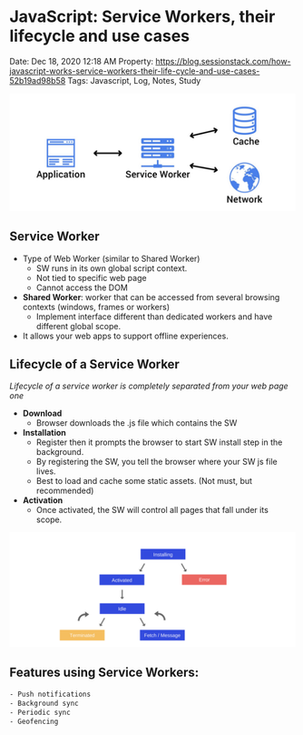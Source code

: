 # JavaScript: Service Workers, their lifecycle and use cases

Date: Dec 18, 2020 12:18 AM
Property: https://blog.sessionstack.com/how-javascript-works-service-workers-their-life-cycle-and-use-cases-52b19ad98b58
Tags: Javascript, Log, Notes, Study

![JavaScript%20Service%20Workers,%20their%20lifecycle%20and%20us%207c15056f73044ca1a169d0a091e4b5b3/Untitled.png](JavaScript%20Service%20Workers,%20their%20lifecycle%20and%20us%207c15056f73044ca1a169d0a091e4b5b3/Untitled.png)

## Service Worker

- Type of Web Worker (similar to Shared Worker)
    - SW runs in its own global script context.
    - Not tied to specific web page
    - Cannot access the DOM
- **Shared Worker**: worker that can be accessed from several browsing contexts (windows, frames or workers)
    - Implement interface different than dedicated workers and have different global scope.
- It allows your web apps to support offline experiences.

## Lifecycle of a Service Worker

*Lifecycle of a service worker is completely separated from your web page one*

- **Download**
    - Browser downloads the .js file which contains the SW
- **Installation**
    - Register then it prompts the browser to start SW install step in the background.
    - By registering the SW, you tell the browser where your SW js file lives.
    - Best to load and cache some static assets. (Not must, but recommended)
- **Activation**
    - Once activated, the SW will control all pages that fall under its scope.

![JavaScript%20Service%20Workers,%20their%20lifecycle%20and%20us%207c15056f73044ca1a169d0a091e4b5b3/Untitled%201.png](JavaScript%20Service%20Workers,%20their%20lifecycle%20and%20us%207c15056f73044ca1a169d0a091e4b5b3/Untitled%201.png)

## Features using Service Workers:

```
- Push notifications
- Background sync
- Periodic sync
- Geofencing
```